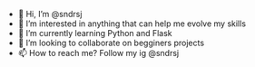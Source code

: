 - 👋 Hi, I’m @sndrsj
- 👀 I’m interested in anything that can help me evolve my skills 
- 🌱 I’m currently learning Python and Flask
- 💞️ I’m looking to collaborate on begginers projects
- 📫 How to reach me? Follow my ig @sndrsj

<!---
sndrsj/sndrsj is a ✨ special ✨ repository because its `README.md` (this file) appears on your GitHub profile.
You can click the Preview link to take a look at your changes.
--->
